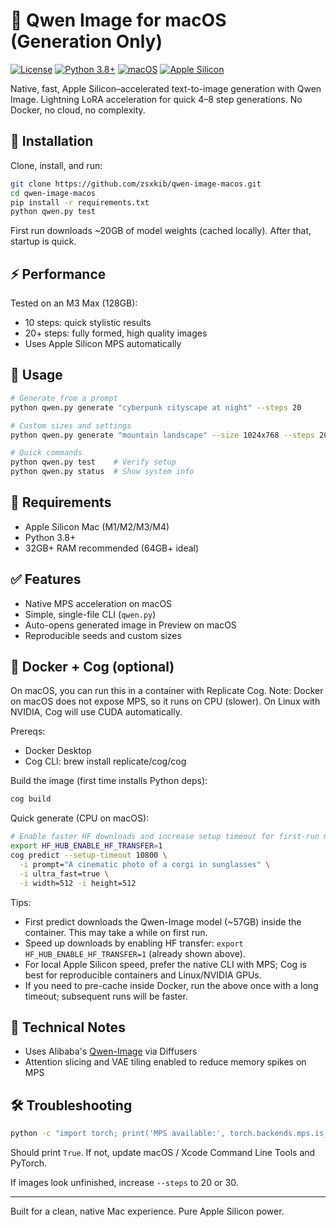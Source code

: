 # 🎨 Qwen Image for macOS (Generation Only)

[![License](https://img.shields.io/badge/License-Apache%202.0-blue.svg)](LICENSE)
[![Python 3.8+](https://img.shields.io/badge/Python-3.8%2B-blue.svg)](https://www.python.org/downloads/)
[![macOS](https://img.shields.io/badge/Platform-macOS-lightgrey.svg)](https://www.apple.com/macos/)
[![Apple Silicon](https://img.shields.io/badge/Apple%20Silicon-Optimized-green.svg)](https://support.apple.com/en-us/HT211814)

Native, fast, Apple Silicon–accelerated text-to-image generation with Qwen Image. Lightning LoRA acceleration for quick 4–8 step generations. No Docker, no cloud, no complexity.

## 🚀 Installation

Clone, install, and run:

```bash
git clone https://github.com/zsxkib/qwen-image-macos.git
cd qwen-image-macos
pip install -r requirements.txt
python qwen.py test
```

First run downloads ~20GB of model weights (cached locally). After that, startup is quick.

## ⚡ Performance

Tested on an M3 Max (128GB):
- 10 steps: quick stylistic results
- 20+ steps: fully formed, high quality images
- Uses Apple Silicon MPS automatically

## 🎯 Usage

```bash
# Generate from a prompt
python qwen.py generate "cyberpunk cityscape at night" --steps 20

# Custom sizes and settings
python qwen.py generate "mountain landscape" --size 1024x768 --steps 20 --seed 42

# Quick commands
python qwen.py test    # Verify setup
python qwen.py status  # Show system info
```

## 🧰 Requirements

- Apple Silicon Mac (M1/M2/M3/M4)
- Python 3.8+
- 32GB+ RAM recommended (64GB+ ideal)

## ✅ Features

- Native MPS acceleration on macOS
- Simple, single-file CLI (`qwen.py`)
- Auto-opens generated image in Preview on macOS
- Reproducible seeds and custom sizes

## 🐳 Docker + Cog (optional)

On macOS, you can run this in a container with Replicate Cog. Note: Docker on macOS does not expose MPS, so it runs on CPU (slower). On Linux with NVIDIA, Cog will use CUDA automatically.

Prereqs:
- Docker Desktop
- Cog CLI: brew install replicate/cog/cog

Build the image (first time installs Python deps):

```bash
cog build
```

Quick generate (CPU on macOS):

```bash
# Enable faster HF downloads and increase setup timeout for first-run model pull
export HF_HUB_ENABLE_HF_TRANSFER=1
cog predict --setup-timeout 10800 \
  -i prompt="A cinematic photo of a corgi in sunglasses" \
  -i ultra_fast=true \
  -i width=512 -i height=512
```

Tips:
- First predict downloads the Qwen-Image model (~57GB) inside the container. This may take a while on first run.
- Speed up downloads by enabling HF transfer: `export HF_HUB_ENABLE_HF_TRANSFER=1` (already shown above).
- For local Apple Silicon speed, prefer the native CLI with MPS; Cog is best for reproducible containers and Linux/NVIDIA GPUs.
- If you need to pre-cache inside Docker, run the above once with a long timeout; subsequent runs will be faster.

## 🔧 Technical Notes

- Uses Alibaba's [Qwen-Image](https://huggingface.co/Qwen/Qwen-Image) via Diffusers
- Attention slicing and VAE tiling enabled to reduce memory spikes on MPS

## 🛠️ Troubleshooting

```bash
python -c "import torch; print('MPS available:', torch.backends.mps.is_available())"
```
Should print `True`. If not, update macOS / Xcode Command Line Tools and PyTorch.

If images look unfinished, increase `--steps` to 20 or 30.

---

Built for a clean, native Mac experience. Pure Apple Silicon power.
